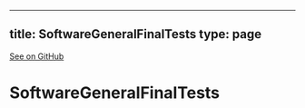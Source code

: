 
---
title: SoftwareGeneralFinalTests
type: page
---

[See on GitHub](https://github.com/jakeroggenbuck/SoftwareGeneralFinalTests/)

# SoftwareGeneralFinalTests
